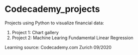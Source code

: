 # Codecademy_projects
Projects using Python to visualize financial data:
1. Project 1: Chart gallery
2. Project 2: Machine Learing Fundamental Linear Regression

Learning source: Codecademy.com
Zurich 09/2020
